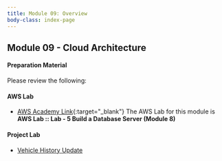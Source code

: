 ```yaml
---
title: Module 09: Overview
body-class: index-page
---
```


<!-- ![Monolithic App]({{URLROOT}}/shared/img/aws-monolithic.png)
*[Photo by Dall-E-3](https://openai.com/dall-e-3)* -->

## Module 09 - Cloud Architecture



#### Preparation Material

Please review the following:

<!-- * [Relational Database Service](https://aws.amazon.com/rds/){:target="_blank"} -->

<!-- * [SNS and SQS for fanout notifications](https://aws.amazon.com/getting-started/hands-on/send-fanout-event-notifications/){:target="_blank"}

* [Simple Queue Service](https://aws.amazon.com/sqs/){:target="_blank"}
* [Relational Database Service](https://aws.amazon.com/rds/){:target="_blank"} -->

<!-- * [DynamoDB](https://aws.amazon.com/dynamodb/){:target="_blank"} -->



#### AWS Lab

* [AWS Academy Link](https://awsacademy.instructure.com){:target="_blank"} The AWS Lab for this module is **AWS Lab :: Lab - 5 Build a Database Server (Module 8)**

<!-- !!! note "Lab Updates"

    IPv4 subnet CIDR block looks like it has a number already typed in, but you need to type into this box. The instructions mislabel it as IPv4 VPC CIDR block. -->

#### Project Lab

* [Vehicle History Update](./project-lab.html)

<!-- #### Additional Materials -->

<!-- * [Individual Reflection Template]({{URLROOT}}/course/reflection.docx) -->

<!-- #### Hints and Helps

* [Hints](./hints.html) -->